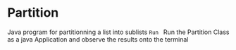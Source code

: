 # Partition
Java program for partitionning a list into sublists
```Run ```
Run the Partition Class as a java Application and observe the results onto the terminal
